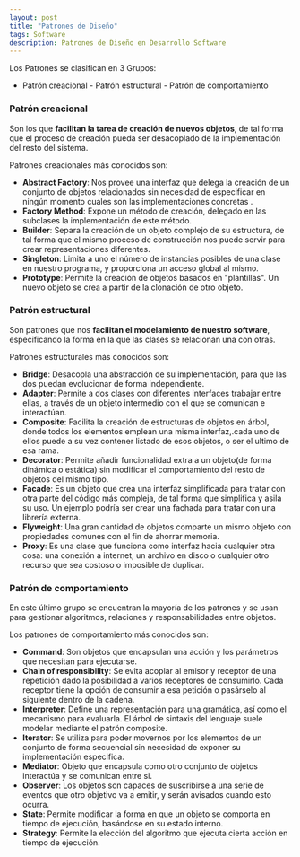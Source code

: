 ```yaml
---
layout: post
title: "Patrones de Diseño"
tags: Software
description: Patrones de Diseño en Desarrollo Software
---
```


Los Patrones se clasifican en 3 Grupos:

- Patrón creacional - Patrón estructural - Patrón de comportamiento

### Patrón creacional

Son los que **facilitan la tarea de creación de nuevos objetos**, de tal forma que el proceso de creación pueda ser desacoplado de la implementación del resto del sistema.

Patrones creacionales más conocidos son:

- **Abstract Factory**: Nos provee una interfaz que delega la creación de un conjunto de objetos relacionados sin  necesidad de especificar en ningún momento cuales son las implementaciones concretas .
- **Factory Method**: Expone un método de creación, delegado en las subclases la implementación de este método.
- **Builder**: Separa la creación de un objeto complejo de su estructura, de tal forma que el mismo proceso de construcción nos puede servir para crear representaciones diferentes.
- **Singleton**: Limita a uno el número de instancias posibles de una clase en nuestro programa, y proporciona un acceso global al mismo.
- **Prototype**: Permite la creación de objetos basados en "plantillas". Un nuevo objeto se crea a partir de la clonación de otro objeto.

### Patrón estructural

Son patrones que nos **facilitan el modelamiento de nuestro software**, especificando la forma en la que las clases se relacionan una con otras.

Patrones estructurales más conocidos son:

- **Bridge**: Desacopla una abstracción de su implementación, para que las dos puedan evolucionar de forma independiente.
- **Adapter**: Permite a dos clases con diferentes interfaces trabajar entre ellas, a través de un objeto intermedio con el que se comunican e interactúan.
- **Composite**: Facilita la creación de estructuras de objetos en árbol, donde todos los elementos emplean una misma interfaz,.cada uno de ellos puede a su vez contener listado de esos objetos, o ser el ultimo de esa rama.
- **Decorator**: Permite añadir funcionalidad extra a un objeto(de forma dinámica o estática) sin modificar el comportamiento del resto de objetos del mismo tipo.
- **Facade**: Es un objeto que crea una interfaz simplificada para tratar con otra parte del código más compleja, de tal forma que simplifica y asila su uso. Un ejemplo podría ser crear una fachada para tratar con una librería externa.
- **Flyweight**: Una gran cantidad de objetos comparte un mismo objeto con propiedades comunes con el fin de ahorrar memoria.
- **Proxy**: Es una clase que funciona como interfaz hacia cualquier otra cosa: una conexión a internet, un archivo en disco o cualquier otro recurso que sea costoso o imposible de duplicar. 

### Patrón de comportamiento

En este último grupo se encuentran la mayoría de los patrones y se usan para gestionar algoritmos, relaciones y responsabilidades entre objetos.

Los patrones de comportamiento más conocidos son:

- **Command**: Son objetos que encapsulan una acción y los parámetros que necesitan para ejecutarse.
- **Chain of responsibility**: Se evita acoplar al emisor y receptor de una repetición dado la posibilidad  a varios receptores de consumirlo. Cada receptor tiene la opción de consumir a esa petición o pasárselo al siguiente dentro de la cadena.
- **Interpreter**: Define una representación para una gramática, así como el mecanismo para evaluarla. El árbol de sintaxis del lenguaje suele modelar mediante el  patrón composite.
- **Iterator**: Se utiliza para poder movernos por los elementos de un conjunto de forma secuencial sin necesidad de exponer su implementación especifica.
- **Mediator**: Objeto que encapsula como otro conjunto de objetos interactúa y se comunican entre si.
- **Observer**: Los objetos son capaces de suscribirse a una serie de eventos que otro objetivo va a emitir, y serán avisados cuando esto ocurra.
- **State**: Permite modificar la forma en que un objeto se comporta en tiempo de ejecución, basándose en su estado interno.
- **Strategy**: Permite la elección del algoritmo que ejecuta cierta acción en tiempo de ejecución.

​					

